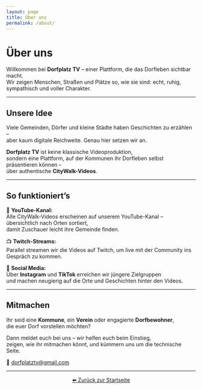 ```yaml
---
layout: page
title: Über uns
permalink: /about/
---
```


# Über uns

Willkommen bei **Dorfplatz TV** – einer Plattform, die das Dorfleben sichtbar macht.  
Wir zeigen Menschen, Straßen und Plätze so, wie sie sind: echt, ruhig, sympathisch und voller Charakter.

---

## Unsere Idee

Viele Gemeinden, Dörfer und kleine Städte haben Geschichten zu erzählen –  
aber kaum digitale Reichweite. Genau hier setzen wir an.

**Dorfplatz TV** ist keine klassische Videoproduktion,  
sondern eine Plattform, auf der Kommunen ihr Dorfleben selbst präsentieren können –  
über authentische **CityWalk-Videos**.

---

## So funktioniert’s

🎥 **YouTube-Kanal:**  
Alle CityWalk-Videos erscheinen auf unserem YouTube-Kanal – übersichtlich nach Orten sortiert,  
damit Zuschauer leicht ihre Gemeinde finden.

📺 **Twitch-Streams:**  
Parallel streamen wir die Videos auf Twitch, um live mit der Community ins Gespräch zu kommen.

📱 **Social Media:**  
Über **Instagram** und **TikTok** erreichen wir jüngere Zielgruppen  
und machen neugierig auf die Orte und Geschichten hinter den Videos.

---

## Mitmachen

Ihr seid eine **Kommune**, ein **Verein** oder engagierte **Dorfbewohner**,  
die euer Dorf vorstellen möchten?

Dann meldet euch bei uns – wir helfen euch beim Einstieg,  
zeigen, wie ihr mitmachen könnt, und kümmern uns um die technische Seite.

📧 [dorfplatztv@gmail.com](mailto:dorfplatztv@gmail.com)

---

<p align="center">
  <a href="/" class="btn">⬅️ Zurück zur Startseite</a>
</p>
